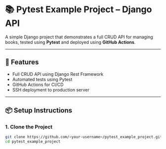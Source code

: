 # 📚 Pytest Example Project – Django API

A simple Django project that demonstrates a full CRUD API for managing books, tested using **Pytest** and deployed using **GitHub Actions**.

---

## 🚀 Features

- Full CRUD API using Django Rest Framework
- Automated tests using Pytest
- GitHub Actions for CI/CD
- SSH deployment to production server

---

## 📦 Setup Instructions

### 1. Clone the Project

```bash
git clone https://github.com/<your-username>/pytest_example_project.git
cd pytest_example_project
